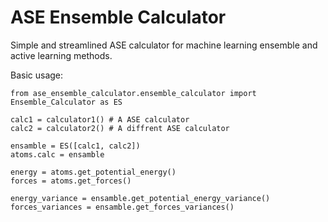 # ASE Ensemble Calculator

Simple and streamlined ASE calculator for machine learning ensemble and active learning methods.

Basic usage:
```
from ase_ensemble_calculator.ensemble_calculator import Ensemble_Calculator as ES

calc1 = calculator1() # A ASE calculator
calc2 = calculator2() # A diffrent ASE calculator

ensamble = ES([calc1, calc2])
atoms.calc = ensamble

energy = atoms.get_potential_energy()
forces = atoms.get_forces()

energy_variance = ensamble.get_potential_energy_variance()
forces_variances = ensamble.get_forces_variances()
```
